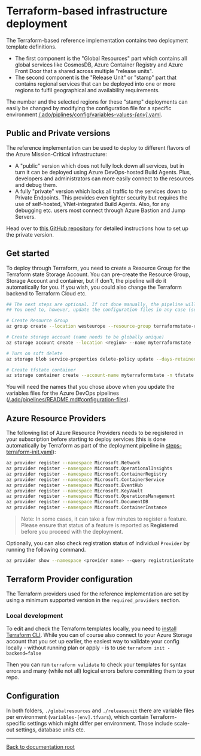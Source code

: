 # Terraform-based infrastructure deployment

The Terraform-based reference implementation contains two deployment template definitions.

- The first component is the "Global Resources" part which contains all global services like CosmosDB, Azure Container Registry and Azure Front Door that a shared across multiple "release units".
- The second component is the "Release Unit" or "stamp" part that contains regional services that can be deployed into one or more regions to fulfil geographical and availability requirements.

The number and the selected regions for these "stamp" deployments can easily be changed by modifying the configuration file for a specific environment [/.ado/piplines/config/variables-values-_[env]_.yaml](/.ado/pipelines/config).

## Public and Private versions

The reference implementation can be used to deploy to different flavors of the Azure Mission-Critical infrastructure:

- A "public" version which does not fully lock down all services, but in turn it can be deployed using Azure DevOps-hosted Build Agents. Plus, developers and administrators can more easily connect to the resources and debug them.
- A fully "private" version which locks all traffic to the services down to Private Endpoints. This provides even tighter security but requires the use of self-hosted, VNet-integrated Build Agents. Also, for any debugging etc. users most connect through Azure Bastion and Jump Servers.

Head over to [this GitHub repository](https://github.com/Azure/Mission-Critical-Connected) for detailed instructions how to set up the private version.

## Get started

To deploy through Terraform, you need to create a Resource Group for the Terraform state Storage Account. You can pre-create the Resource Group, Storage Account and container, but if don't, the pipeline will do it automatically for you. If you wish, you could also change the Terraform backend to Terraform Cloud etc.

```bash
## The next steps are optional. If not done manually, the pipeline will create the storage account for you.
## You need to, however, update the configuration files in any case (see below).

# Create Resource Group
az group create --location westeurope --resource-group terraformstate-rg

# Create storage account (name needs to be globally unique)
az storage account create --location <region> --name myterraformstate --resource-group  terraformstate-rg --sku Standard_ZRS

# Turn on soft delete
az storage blob service-properties delete-policy update --days-retained 7 --account-name myterraformstate --enable true

# Create tfstate container
az storage container create --account-name myterraformstate -n tfstate
```

You will need the names that you chose above when you update the variables files for the Azure DevOps pipelines ([/.ado/pipelines/README.md#configuration-files](/.ado/pipelines/README.md#configuration-files)).

## Azure Resource Providers

The following list of Azure Resource Providers needs to be registered in your subscription before starting to deploy services (this is done automatically by Terraform as part of the deployment pipeline in [steps-terraform-init.yaml](/.ado/pipelines/templates/steps-terraform-init.yaml)):

```bash
az provider register --namespace Microsoft.Network
az provider register --namespace Microsoft.OperationalInsights
az provider register --namespace Microsoft.ContainerRegistry
az provider register --namespace Microsoft.ContainerService
az provider register --namespace Microsoft.EventHub
az provider register --namespace Microsoft.KeyVault
az provider register --namespace Microsoft.OperationsManagement
az provider register --namespace Microsoft.DocumentDB
az provider register --namespace Microsoft.ContainerInstance
```

> Note: In some cases, it can take a few minutes to register a feature. Please ensure that status of a feature is reported as **Registered** before you proceed with the deployment.

Optionally, you can also check registration status of individual `Provider` by running the following command.

```bash
az provider show --namespace <provider name> --query registrationState
```

## Terraform Provider configuration

The Terraform providers used for the reference implementation are set by using a minimum supported version in the `required_providers` section.

### Local development

To edit and check the Terraform templates locally, you need to [install Terraform CLI](https://learn.hashicorp.com/tutorials/terraform/install-cli). While you can of course also connect to your Azure Storage account that you set up earlier, the easiest way to validate your config locally - without running plan or apply - is to use `terraform init -backend=false`

Then you can run `terraform validate` to check your templates for syntax errors and many (while not all) logical errors before committing them to your repo.

## Configuration

In both folders, `./globalresources` and `./releaseunit` there are variable files per environment (`variables-[env].tfvars`), which contain Terraform-specific settings which might differ per environment. Those include scale-out settings, database units etc.

---

[Back to documentation root](/docs/README.md)
